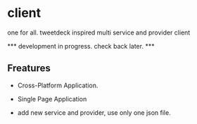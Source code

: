 # client

one for all. tweetdeck inspired multi service and provider client

 *** development in progress. check back later. ***

## Freatures

* Cross-Platform Application.

* Single Page Application
* add new service and provider, use only one json file.

